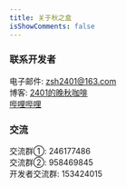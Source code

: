 ```yaml
---
title: 关于秋之盒
isShowComments: false
---
```

### 联系开发者
电子邮件: zsh2401@163.com   
博客: [2401的晚秋咖啡](https://blog.zsh2401.top)   
[哔哩哔哩](https://space.bilibili.com/3061574/#/)
### 交流   
交流群①: 246177486    
交流群②: 958469845   
开发者交流群: 153424015     